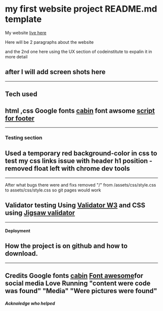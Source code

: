 # my first website project README.md template 
My website [live here](https://)

Here will be 2 paragraphs about the website 

and the 2nd one here using the UX section of codeinstitute to expalin it in more detail

after I will add screen shots here 
--------------------------------------
---------------------------------------

## Tech used 
html ,css
Google fonts [cabin](https://fonts.google.com/specimen/Cabin?query=cabin)
font awsome [script for footer](https://fontawesome.com/kits/0f96215e04/use)
-------------
---------------
### Testing section
Used a temporary red background-color in css to test my css links
issue with header h1 position - removed float left with chrome dev tools
-----------------------
-----------------------------
After what bugs there were and fixs
removed "/" from /assets/css/style.css to assets/css/style.css so git pages would work

Validator testing
Using [Validator W3](https://validator.w3.org/)
and CSS using [Jigsaw validator](https://jigsaw.w3.org/css-validator/)
-----------------------------------
-----------------------------
#### Deployment
How the project is on github and how to download.
-----------
-------------
Credits 
Google fonts [cabin](https://fonts.google.com/specimen/Cabin?query=cabin)
[Font awesome](https://fontawesome.com/kits/0f96215e04/use)for social media
Love Running
"content were code was found" 
"Media"
"Were pictures were found" 
------
##### Acknoledge who helped 


